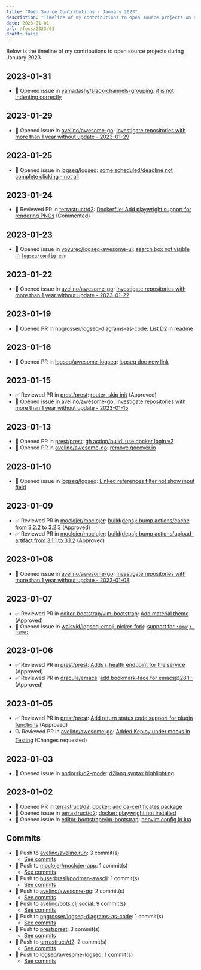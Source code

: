 ```yaml
---
title: "Open Source Contributions - January 2023"
description: "Timeline of my contributions to open source projects on GitHub during January 2023."
date: 2023-01-01
url: /foss/2023/01
draft: false
---
```


Below is the timeline of my contributions to open source projects during January 2023.

## 2023-01-31

- 🐛 Opened issue in [yamadashy/slack-channels-grouping](https://github.com/yamadashy/slack-channels-grouping): [it is not indenting correctly](https://github.com/yamadashy/slack-channels-grouping/issues/32)

## 2023-01-29

- 🐛 Opened issue in [avelino/awesome-go](https://github.com/avelino/awesome-go): [Investigate repositories with more than 1 year without update - 2023-01-29](https://github.com/avelino/awesome-go/issues/4728)

## 2023-01-25

- 🐛 Opened issue in [logseq/logseq](https://github.com/logseq/logseq): [some scheduled/deadline not complete clicking - not all](https://github.com/logseq/logseq/issues/8435)

## 2023-01-24

- 💬 Reviewed PR in [terrastruct/d2](https://github.com/terrastruct/d2): [Dockerfile: Add playwright support for rendering PNGs](https://github.com/terrastruct/d2/pull/713#pullrequestreview-1267428412) (Commented)

## 2023-01-23

- 🐛 Opened issue in [yoyurec/logseq-awesome-ui](https://github.com/yoyurec/logseq-awesome-ui): [search box not visible in `logseq/config.edn`](https://github.com/yoyurec/logseq-awesome-ui/issues/33)

## 2023-01-22

- 🐛 Opened issue in [avelino/awesome-go](https://github.com/avelino/awesome-go): [Investigate repositories with more than 1 year without update - 2023-01-22](https://github.com/avelino/awesome-go/issues/4711)

## 2023-01-19

- 🔀 Opened PR in [npgrosser/logseq-diagrams-as-code](https://github.com/npgrosser/logseq-diagrams-as-code): [List D2 in readme](https://github.com/npgrosser/logseq-diagrams-as-code/pull/17)

## 2023-01-16

- 🔀 Opened PR in [logseq/awesome-logseq](https://github.com/logseq/awesome-logseq): [logseq doc new link](https://github.com/logseq/awesome-logseq/pull/49)

## 2023-01-15

- ✅ Reviewed PR in [prest/prest](https://github.com/prest/prest): [router: skip init](https://github.com/prest/prest/pull/761#pullrequestreview-1249202467) (Approved)
- 🐛 Opened issue in [avelino/awesome-go](https://github.com/avelino/awesome-go): [Investigate repositories with more than 1 year without update - 2023-01-15](https://github.com/avelino/awesome-go/issues/4699)

## 2023-01-13

- 🔀 Opened PR in [prest/prest](https://github.com/prest/prest): [gh action/build: use docker login v2](https://github.com/prest/prest/pull/760)
- 🔀 Opened PR in [avelino/awesome-go](https://github.com/avelino/awesome-go): [remove gocover.io](https://github.com/avelino/awesome-go/pull/4696)

## 2023-01-10

- 🐛 Opened issue in [logseq/logseq](https://github.com/logseq/logseq): [Linked references filter not show input field](https://github.com/logseq/logseq/issues/8296)

## 2023-01-09

- ✅ Reviewed PR in [moclojer/moclojer](https://github.com/moclojer/moclojer): [build(deps): bump actions/cache from 3.2.2 to 3.2.3](https://github.com/moclojer/moclojer/pull/86#pullrequestreview-1240863176) (Approved)
- ✅ Reviewed PR in [moclojer/moclojer](https://github.com/moclojer/moclojer): [build(deps): bump actions/upload-artifact from 3.1.1 to 3.1.2](https://github.com/moclojer/moclojer/pull/87#pullrequestreview-1240862570) (Approved)

## 2023-01-08

- 🐛 Opened issue in [avelino/awesome-go](https://github.com/avelino/awesome-go): [Investigate repositories with more than 1 year without update - 2023-01-08](https://github.com/avelino/awesome-go/issues/4680)

## 2023-01-07

- ✅ Reviewed PR in [editor-bootstrap/vim-bootstrap](https://github.com/editor-bootstrap/vim-bootstrap): [Add material theme](https://github.com/editor-bootstrap/vim-bootstrap/pull/427#pullrequestreview-1239698574) (Approved)
- 🐛 Opened issue in [walsvid/logseq-emoji-picker-fork](https://github.com/walsvid/logseq-emoji-picker-fork): [support for `:emoji name:`](https://github.com/walsvid/logseq-emoji-picker-fork/issues/3)

## 2023-01-06

- ✅ Reviewed PR in [prest/prest](https://github.com/prest/prest): [Adds /_health endpoint for the service](https://github.com/prest/prest/pull/750#pullrequestreview-1238744474) (Approved)
- ✅ Reviewed PR in [dracula/emacs](https://github.com/dracula/emacs): [add bookmark-face for emacs@28.1+](https://github.com/dracula/emacs/pull/97#pullrequestreview-1238894821) (Approved)

## 2023-01-05

- ✅ Reviewed PR in [prest/prest](https://github.com/prest/prest): [Add return status code support for plugin functions](https://github.com/prest/prest/pull/745#pullrequestreview-1237903790) (Approved)
- 🔍 Reviewed PR in [avelino/awesome-go](https://github.com/avelino/awesome-go): [Added Keploy under mocks in Testing](https://github.com/avelino/awesome-go/pull/4599#pullrequestreview-1237669837) (Changes requested)

## 2023-01-03

- 🐛 Opened issue in [andorsk/d2-mode](https://github.com/andorsk/d2-mode): [d2lang syntax highlighting](https://github.com/andorsk/d2-mode/issues/36)

## 2023-01-02

- 🔀 Opened PR in [terrastruct/d2](https://github.com/terrastruct/d2): [docker: add ca-certificates package](https://github.com/terrastruct/d2/pull/595)
- 🐛 Opened issue in [terrastruct/d2](https://github.com/terrastruct/d2): [docker: playwright not installed ](https://github.com/terrastruct/d2/issues/594)
- 🐛 Opened issue in [editor-bootstrap/vim-bootstrap](https://github.com/editor-bootstrap/vim-bootstrap): [neovim config in lua](https://github.com/editor-bootstrap/vim-bootstrap/issues/426)

## Commits

- 🔨 Push to [avelino/avelino.run](https://github.com/avelino/avelino.run): 3 commit(s)
  - [See commits](https://github.com/avelino/avelino.run/commits?author=avelino&since=2023-01-01T00:00:00Z&until=2023-01-31T23:59:59Z)
- 🔨 Push to [moclojer/moclojer-app](https://github.com/moclojer/moclojer-app): 1 commit(s)
  - [See commits](https://github.com/moclojer/moclojer-app/commits?author=avelino&since=2023-01-01T00:00:00Z&until=2023-01-31T23:59:59Z)
- 🔨 Push to [buserbrasil/podman-awscli](https://github.com/buserbrasil/podman-awscli): 1 commit(s)
  - [See commits](https://github.com/buserbrasil/podman-awscli/commits?author=avelino&since=2023-01-01T00:00:00Z&until=2023-01-31T23:59:59Z)
- 🔨 Push to [avelino/awesome-go](https://github.com/avelino/awesome-go): 2 commit(s)
  - [See commits](https://github.com/avelino/awesome-go/commits?author=avelino&since=2023-01-01T00:00:00Z&until=2023-01-31T23:59:59Z)
- 🔨 Push to [avelino/bots.clj.social](https://github.com/avelino/bots.clj.social): 9 commit(s)
  - [See commits](https://github.com/avelino/bots.clj.social/commits?author=avelino&since=2023-01-01T00:00:00Z&until=2023-01-31T23:59:59Z)
- 🔨 Push to [npgrosser/logseq-diagrams-as-code](https://github.com/npgrosser/logseq-diagrams-as-code): 1 commit(s)
  - [See commits](https://github.com/npgrosser/logseq-diagrams-as-code/commits?author=avelino&since=2023-01-01T00:00:00Z&until=2023-01-31T23:59:59Z)
- 🔨 Push to [prest/prest](https://github.com/prest/prest): 3 commit(s)
  - [See commits](https://github.com/prest/prest/commits?author=avelino&since=2023-01-01T00:00:00Z&until=2023-01-31T23:59:59Z)
- 🔨 Push to [terrastruct/d2](https://github.com/terrastruct/d2): 2 commit(s)
  - [See commits](https://github.com/terrastruct/d2/commits?author=avelino&since=2023-01-01T00:00:00Z&until=2023-01-31T23:59:59Z)
- 🔨 Push to [logseq/awesome-logseq](https://github.com/logseq/awesome-logseq): 1 commit(s)
  - [See commits](https://github.com/logseq/awesome-logseq/commits?author=avelino&since=2023-01-01T00:00:00Z&until=2023-01-31T23:59:59Z)

